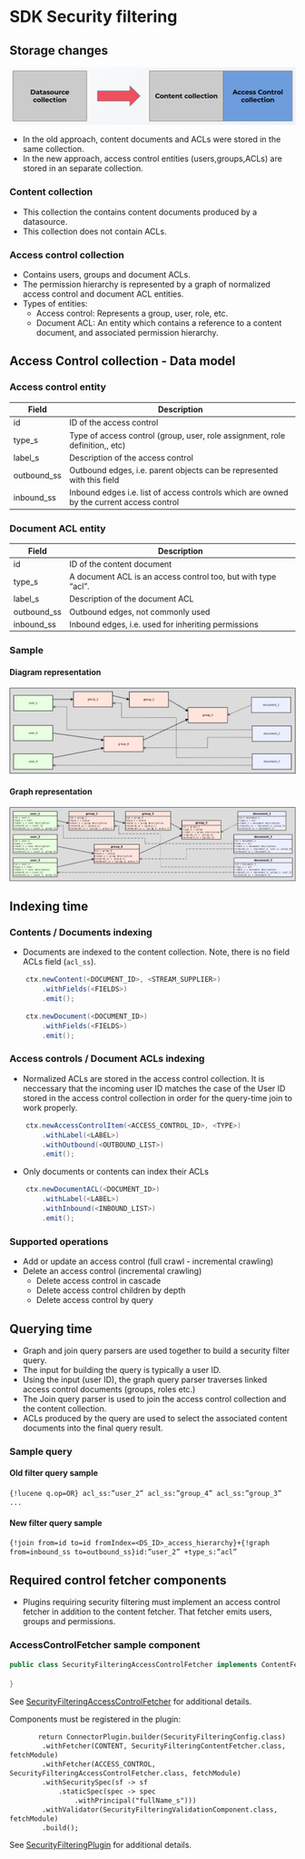# SDK Security filtering
## Storage changes
![Storage changes](security_filtering_resources/storage_changes.png)

- In the old approach, content documents and ACLs were stored in the same collection.
- In the new approach, access control entities (users,groups,ACLs) are stored in an separate collection.

### Content collection

- This collection the contains content documents produced by a datasource.
- This collection does not contain ACLs.

### Access control collection

- Contains users, groups and document ACLs.
- The permission hierarchy is represented by a graph of normalized access control and document ACL entities.
- Types of entities:
    - Access control: Represents a group, user, role, etc.
    - Document ACL: An entity which contains a reference to a content document, and associated permission hierarchy.

## Access Control collection - Data model
### Access control entity

| Field | Description |
| ------- | ------- |
| id | ID of the access control |
| type_s | Type of access control (group, user, role assignment, role definition,, etc) |
| label_s | Description of the access control |
| outbound_ss | Outbound edges, i.e. parent objects can be represented with this field |
| inbound_ss | Inbound edges i.e. list of access controls which are owned by the current access control |

### Document ACL entity

| Field | Description |
| ------- | ------- |
| id | ID of the content document |
| type_s | A document ACL is an access control too, but with type “acl”. |
| label_s | Description of the document ACL |
| outbound_ss | Outbound edges, not commonly used |
| inbound_ss | Inbound edges, i.e. used for inheriting permissions |

### Sample
#### Diagram representation
![Diagram representation](security_filtering_resources/diagram_representation.png)

#### Graph representation
![Graph representation](security_filtering_resources/graph_representation.png)

## Indexing time
### Contents / Documents indexing

- Documents are indexed to the content collection. Note, there is no field ACLs field (`acl_ss`).

```java
    ctx.newContent(<DOCUMENT_ID>, <STREAM_SUPPLIER>)
        .withFields(<FIELDS>)
        .emit();
```

```java
    ctx.newDocument(<DOCUMENT_ID>)
        .withFields(<FIELDS>)
        .emit();
```

### Access controls / Document ACLs indexing

- Normalized ACLs are stored in the access control collection. It is neccessary that the incoming user ID matches the case of the User ID stored in the access control collection in order for the query-time join to work properly.

```java
    ctx.newAccessControlItem(<ACCESS_CONTROL_ID>, <TYPE>)
        .withLabel(<LABEL>)
        .withOutbound(<OUTBOUND_LIST>)
        .emit();
```

- Only documents or contents can index their ACLs

```java
    ctx.newDocumentACL(<DOCUMENT_ID>)
        .withLabel(<LABEL>)
        .withInbound(<INBOUND_LIST>)
        .emit();
```

### Supported operations

- Add or update an access control (full crawl - incremental crawling)
- Delete an access control (incremental crawling)
    - Delete access control in cascade
    - Delete access control children by depth
    - Delete access control by query

## Querying time

- Graph and join query parsers are used together to build a security filter query.
- The input for building the query is typically a user ID. 
- Using the input (user ID), the graph query parser traverses linked access control documents (groups, roles etc.)
- The Join query parser is used to join the access control collection and the content collection.
- ACLs produced by the query are used to select the associated content documents into the final query result.

### Sample query

#### Old filter query sample
```
{!lucene q.op=OR} acl_ss:”user_2” acl_ss:”group_4” acl_ss:”group_3” ...
```

#### New filter query sample
```
{!join from=id to=id fromIndex=<DS_ID>_access_hierarchy}+{!graph from=inbound_ss to=outbound_ss}id:”user_2” +type_s:”acl”
```
## Required control fetcher components

- Plugins requiring security filtering must implement an access control fetcher in addition to  the content fetcher. That fetcher emits users, groups and permissions.

### AccessControlFetcher sample component

```java
public class SecurityFilteringAccessControlFetcher implements ContentFetcher {
  
}
```

See [SecurityFilteringAccessControlFetcher](connectors/security-filtering-connector/src/main/java/com/lucidworks/connector/plugins/security/fetcher/SecurityFilteringAccessControlFetcher.java) for additional details.


Components must be registered in the plugin:

```
       return ConnectorPlugin.builder(SecurityFilteringConfig.class)
        .withFetcher(CONTENT, SecurityFilteringContentFetcher.class, fetchModule)
        .withFetcher(ACCESS_CONTROL, SecurityFilteringAccessControlFetcher.class, fetchModule)
        .withSecuritySpec(sf -> sf
            .staticSpec(spec -> spec
                .withPrincipal("fullName_s")))
        .withValidator(SecurityFilteringValidationComponent.class, fetchModule)
        .build();

```

See [SecurityFilteringPlugin](connectors/security-filtering-connector/src/main/java/com/lucidworks/connector/plugins/security/SecurityFilteringPlugin.java) for additional details.
